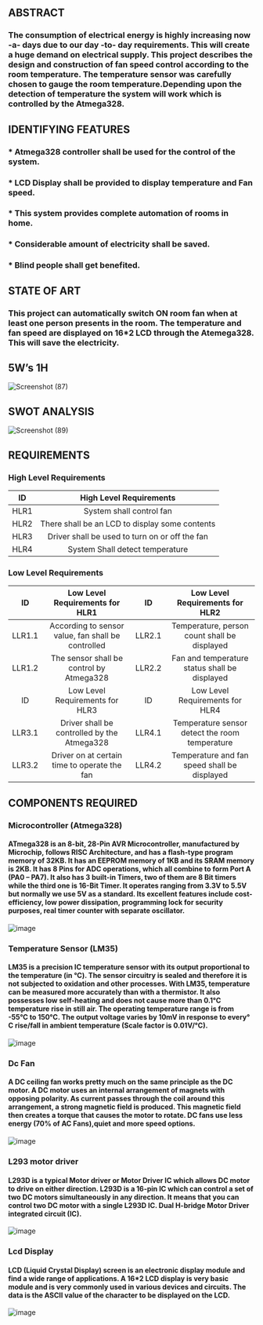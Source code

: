 ## ABSTRACT  
### The consumption of electrical energy is highly increasing now -a- days due to our day -to- day requirements. This will create a huge demand on electrical supply. This project describes the design and construction of fan speed control according to the room temperature. The temperature sensor was carefully chosen to gauge the room temperature.Depending upon the detection of temperature the system will work which is controlled by the Atmega328.

## IDENTIFYING FEATURES
###	* Atmega328 controller shall be used for the control of the system.
###	* LCD Display shall be provided to display temperature and Fan speed.
### * This system provides complete automation of rooms in home.
### * Considerable amount of electricity shall be saved.
### * Blind people shall get benefited.

## STATE OF ART
### This project can automatically switch ON room fan when at least one person presents in the room. The temperature and fan speed are displayed on 16*2 LCD through the Atemega328. This will save the electricity.  

## 5W’s 1H
![Screenshot (87)](https://user-images.githubusercontent.com/98948360/157295316-31769ebf-cd34-4bd0-a2df-2aefbe940f48.png)

## SWOT ANALYSIS
![Screenshot (89)](https://user-images.githubusercontent.com/98948360/157295451-ed1eaac2-5771-4f54-b9d9-5088b5255534.png)

## REQUIREMENTS

### High Level Requirements
| ID | High Level Requirements |
| :---: | :---: |
| HLR1 | System shall control fan |
| HLR2 | There shall be an LCD to display some contents |
| HLR3 | Driver shall be used to turn on or off the fan |
| HLR4 | System Shall detect temperature |

### Low Level Requirements
| ID | Low Level Requirements for HLR1 | ID	| Low Level Requirements for HLR2 |
| :---: | :---: | :---: | :---: |
| LLR1.1 |	According to sensor value, fan shall be controlled | LLR2.1 |	Temperature, person count shall be displayed |
| LLR1.2  |	The sensor shall be control by Atmega328 |	LLR2.2 |	Fan and temperature status shall be displayed |
| ID |	Low Level Requirements for HLR3 |	ID | Low Level Requirements for HLR4 |
| LLR3.1 | Driver shall be controlled by the Atmega328 |	LLR4.1 | Temperature sensor detect the room temperature |
| LLR3.2 | Driver on at certain time to operate the fan |	LLR4.2 | Temperature and fan speed shall be displayed |

## COMPONENTS REQUIRED
### Microcontroller (Atmega328)
#### ATmega328 is an 8-bit, 28-Pin AVR Microcontroller, manufactured by Microchip, follows RISC Architecture, and has a flash-type program memory of 32KB. It has an EEPROM memory of 1KB and its SRAM memory is 2KB. It has 8 Pins for ADC operations, which all combine to form Port A (PA0 – PA7). It also has 3 built-in Timers, two of them are 8 Bit timers while the third one is 16-Bit Timer. It operates ranging from 3.3V to 5.5V but normally we use 5V as a standard. Its excellent features include cost-efficiency, low power dissipation, programming lock for security purposes, real timer counter with separate oscillator.
![image](https://user-images.githubusercontent.com/98948360/157347867-a8d58a94-5c8f-44d3-9eba-65d3028fb35e.png)
### Temperature Sensor (LM35)
#### LM35 is a precision IC temperature sensor with its output proportional to the temperature (in °C). The sensor circuitry is sealed and therefore it is not subjected to oxidation and other processes. With LM35, temperature can be measured more accurately than with a thermistor. It also possesses low self-heating and does not cause more than 0.1°C temperature rise in still air. The operating temperature range is from -55°C to 150°C. The output voltage varies by 10mV in response to every° C rise/fall in ambient temperature (Scale factor is 0.01V/°C).
   ![image](https://user-images.githubusercontent.com/98948360/157297935-90c843f9-a854-421b-b52b-ea5ce9abd10e.png)
### Dc Fan   
#### A DC ceiling fan works pretty much on the same principle as the DC motor. A DC motor uses an internal arrangement of magnets with opposing polarity. As current passes through the coil around this arrangement, a strong magnetic field is produced. This magnetic field then creates a torque that causes the motor to rotate. DC fans use less energy (70% of AC Fans),quiet and more speed options.                                                           
   ![image](https://user-images.githubusercontent.com/98948360/157347252-773f1d47-1993-4145-84c1-dcdbe7af6f44.png)
### L293 motor driver   
#### L293D is a typical Motor driver or Motor Driver IC which allows DC motor to drive on either direction. L293D is a 16-pin IC which can control a set of two DC motors simultaneously in any direction. It means that you can control two DC motor with a single L293D IC. Dual H-bridge Motor Driver integrated circuit (IC).
   ![image](https://user-images.githubusercontent.com/98948360/157348281-7a706ee9-50af-4ab9-bcb3-a121071d229e.png)
### Lcd Display
#### LCD (Liquid Crystal Display) screen is an electronic display module and find a wide range of applications. A 16*2 LCD display is very basic module and is very commonly used in various devices and circuits. The data is the ASCII value of the character to be displayed on the LCD.
   ![image](https://user-images.githubusercontent.com/98948360/157347502-d804bd21-e987-4956-a620-5ba864199fa7.png)
   
